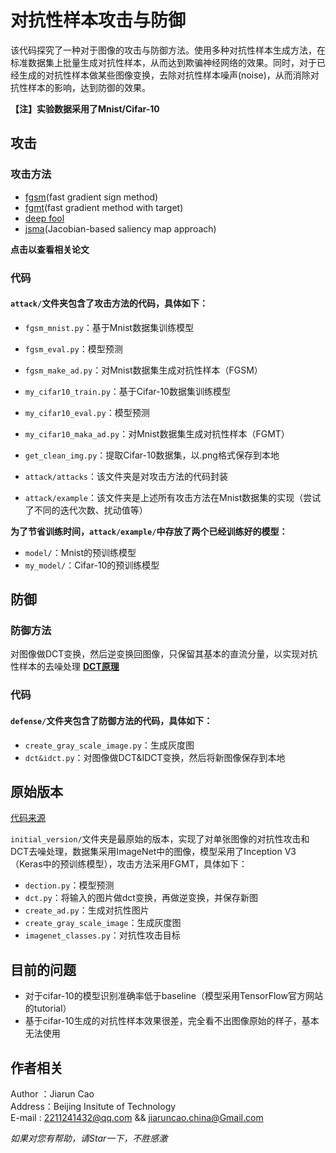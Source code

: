 # 对抗性样本攻击与防御

该代码探究了一种对于图像的攻击与防御方法。使用多种对抗性样本生成方法，在标准数据集上批量生成对抗性样本，从而达到欺骗神经网络的效果。同时，对于已经生成的对抗性样本做某些图像变换，去除对抗性样本噪声(noise)，从而消除对抗性样本的影响，达到防御的效果。  

**【注】实验数据采用了Mnist/Cifar-10**  



## 攻击

### 攻击方法
* [fgsm](https://arxiv.org/abs/1412.6572)(fast gradient sign method)
* [fgmt](https://arxiv.org/pdf/1607.02533.pdf)(fast gradient method with target)
* [deep fool](https://arxiv.org/abs/1511.04599)
* [jsma](https://arxiv.org/abs/1511.07528)(Jacobian-based saliency map approach)

**点击以查看相关论文**

### 代码
#### `attack/`文件夹包含了攻击方法的代码，具体如下：
* `fgsm_mnist.py`：基于Mnist数据集训练模型
* `fgsm_eval.py`：模型预测
* `fgsm_make_ad.py`：对Mnist数据集生成对抗性样本（FGSM）
* `my_cifar10_train.py`：基于Cifar-10数据集训练模型
* `my_cifar10_eval.py`：模型预测
* `my_cifar10_maka_ad.py`：对Mnist数据集生成对抗性样本（FGMT）
* `get_clean_img.py`：提取Cifar-10数据集，以.png格式保存到本地

* `attack/attacks`：该文件夹是对攻击方法的代码封装
* `attack/example`：该文件夹是上述所有攻击方法在Mnist数据集的实现（尝试了不同的迭代次数、扰动值等）  

**为了节省训练时间，`attack/example/`中存放了两个已经训练好的模型：**  
* `model/`：Mnist的预训练模型
* `my_model/`：Cifar-10的预训练模型




## 防御

### 防御方法
对图像做DCT变换，然后逆变换回图像，只保留其基本的直流分量，以实现对抗性样本的去噪处理
**[DCT原理](https://en.wikipedia.org/wiki/Discrete_cosine_transform)**

### 代码
#### `defense/`文件夹包含了防御方法的代码，具体如下：
* `create_gray_scale_image.py`：生成灰度图
* `dct&idct.py`：对图像做DCT&IDCT变换，然后将新图像保存到本地  



## 原始版本
[代码来源](https://mp.weixin.qq.com/s/jgeCqz1VwY92BfTLFahu1Q)  

`initial_version/`文件夹是最原始的版本，实现了对单张图像的对抗性攻击和DCT去噪处理，数据集采用ImageNet中的图像，模型采用了Inception V3（Keras中的预训练模型），攻击方法采用FGMT，具体如下：
* `dection.py`：模型预测
* `dct.py`：将输入的图片做dct变换，再做逆变换，并保存新图  
* `create_ad.py`：生成对抗性图片 
* `create_gray_scale_image`：生成灰度图
* `imagenet_classes.py`：对抗性攻击目标  


 



## 目前的问题
* 对于cifar-10的模型识别准确率低于baseline（模型采用TensorFlow官方网站的tutorial）
* 基于cifar-10生成的对抗性样本效果很差，完全看不出图像原始的样子，基本无法使用

## 作者相关
Author ：Jiarun Cao  
Address：Beijing Insitute of Technology  
E-mail : 2211241432@qq.com && jiaruncao.china@Gmail.com  

*如果对您有帮助，请Star一下，不胜感激*



